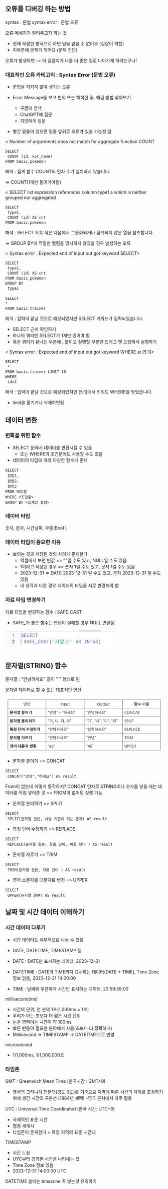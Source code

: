 ## 오류를 디버깅 하는 방법

 syntax : 문법
 syntax error : 문법 오류

 오류 메세지가 알려주고자 하는 것
 - 현재 작성한 방식으로 하면 답을 얻을 수 없어요 (길잡이 역할)
 - 이부분에 문제가 되어요 (문제 진단)

 오류가 발생하면
 -> 아 길잡이가 나를 더 좋은 길로 나아가게 하려는구나!

### 대표적인 오류 카테고리 : Syntax Error (문법 오류)
- 문법을 지키지 않아 생기는 오류
- Error Message를 보고 번역 또는 해석한 후, 해결 방법  찾아보기
     - 구글에 검색
    - ChatGPT에 질문
    - 지인에게 질문


- 빨간 밑줄이 있으면 밑줄 앞뒤로 오류가 있을 가능성 큼


< Number of argurments does not match for aggregate function COUNT

```
SELECT
 COUNT (id, kor_name)
FROM basic.pokemon
```
해석 : 집계 함수 COUNT의 인자 수가 일치하지 않습니다. 

=> 
COUNT(1개만 들어가야됨)

< SELECT list expression references column type1 a which is neither grouped nor aggregated 

```
SELECT
 type1,
 COUNT (id) AS cnt
FROM basic.pokemon
```
해석 : SELECT 목록 식은 다음에서 그룹화되거나 집계되지 않은 열을 참조합니다. 

=> GROUP BY에 적절한 컬럼을 명시하지 않았을 경우 발생하는 오류

< Syntax error : Expected end of input but got keyword SELECT>

```
SELECT
 type1,
 COUNT (id) AS cnt
FROM basic.pokemon
GROUP BY 
 type1

SELECT
*
FROM basic.trainer
```
해석 : 입력이 끝날 것으로 예상되었지만 SELECT 키워드가 입력되었습니다.

- SELECT 근처 확인하기
- 하나의 쿼리엔 SELECT가 1개만 있어야 함
- 혹은 쿼리가 끝나는 부분에 ; 붙이고 실행할 부분만 드래그 앤 드랍해서 실행하기 

< Syntax error : Expected end of input but got keyword WHERE at [5:1]>

```
SELECT
 *
FROM basic.trainer LIMIT 10
WHERE
 id=3
```
해석 : 입력이 끝날 것으로 예상되었지만 [5:1]에서 키워드 WHERE을 얻었습니다. 
- limit을 옮기거나 삭제하면됨

## 데이터 변환
### 변화을 위한 함수
- SELECT 문에서 데이터를 변환시킬 수 있음
    - 또는 WHERE의 조건문에도 사용할 수도 있음
- 데이터의 타입에 따라 다양한 함수가 존재 

```
SELECT
 칼럼1,
 칼럼2,
 칼럼3
FROM 테이블
WHERE <조건문>
GROUP BY <집계할 컬럼>
```

### 데이터 타입 
숫자, 문자, 시간날짜, 부울(Bool  )

### 데이터 타입이 중요한 이유
- 보이는 것과 저장된 것의 차이가 존재한다
    - 엑셀에서 보면 빈값 => ""일 수도 있고, NULL일 수도 있음
    - 1이라고 작성된 경우 => 숫자 1일 수도 있고, 문자 1일 수도 있음
    - 2023-12-31 => DATE 2023-12-31 일 수도 있고, 문자 2023-12-31 일 수도 있음
    - 내 생각과 다른 경우 데이터의 타입을 서로 변경해야 함

### 자료 타입 변경하기
자료 타입을 변경하는 함수 : SAFE_CAST
- SAFE_가 붙은 함수는 변환이 실패할 경우 NULL 변환됨

![week4_1](../img/week4_1.png)

## 문자열(STRING) 함수 

문자열 : "안녕하세요" 같이 " " 형태로 된

문자열 데이터로 할 수 있는 대표적인 연산 

![week4_2](../img/week4_2.png)

- 문자열 붙이기 => CONCAT
```
SELECT
 CONCAT("안녕","하세요") AS result
```
From이 없는데 어떻게 동작하지?
CONCAT 인자로 STRING이나 숫자를 넣을 때는 데이터를 직접 넣어준 것 => FROM이 없어도 실행 가능

- 문자열 분리하기 => SPLIT
```
SELECT 
 SPLIT(문자열_원본, 나눌 기준이 되는 문자) AS result
```

- 특정 단어 수정하기 => REPLACE
```
SELECT
 REPLACE(문자열 원본, 찾을 단어, 바꿀 단어 ) AS result
```
- 문자열 자르기 => TRIM
```
SELECT
 TRIM(문자열 원본, 자를 단어 ) AS result
```

- 영어 소문자를 대문자로 변경 => UPPER
```
SELECT
 UPPER(문자열 원본) AS result
```


## 날짜 및 시간 데이터 이해하기 

### 시간 데이터 다루기
- 시간 데이터도 세부적으로 나눌 수 있음
- DATE, DATETIME, TIMESTAMP 등

- DATE : DATE만 표시하는 데이터, 2023-12-31
- DATETIME :  DATE와 TIME까지 표시하는 데이터(DATE + TIME), Time Zone 정보 없음, 2023-12-31 14:00:00
- TIME : 날짜와 무관하게 시간만 표시하는 데이터, 23:59:59:00

millisecons(ms)
- 시간의 단위, 천 분의 1초(1,000ms = 1초)
- 우리가 아는 초보다 더 짧은  시간 단위
- 눈을 깜빡이는 시간이 약 100ms
- 빠른 반응이 필요한 분야에서 사용(초보다 더 정확하게)
- Millisecond => TIMESTAMP => DATETIME으로 변경 

microsecond
- 1/1,000ms, 1/1,000,000초

### 타임존
GMT : Greenwich Mean Time (한국시간 : GMT+9)
- 영국의 그리니치 천문대(경도 0도)를 기준으로 지역에 따른 시간의 차이를 조정하기 위해 생긴 시간의 구분선 (1884년 채택)
-영국 근처에서 자주 활용

UTC : Universal Time Coordinated (한국 시간: UTC+9)
- 국제적인 표준 시간
- 협정 세계시
- 타임존이 존재한다 = 특정 지역의 표준 시간대 

TIMESTAMP
- 시간 도장
- UYC부터 경과한 시간을 나타내는 값
- Time Zone 정보 있음
- 2023-12-31 14:00:00 UTC

DATETIME 쓸때는 timezone 꼭 넣는것 유의하기 